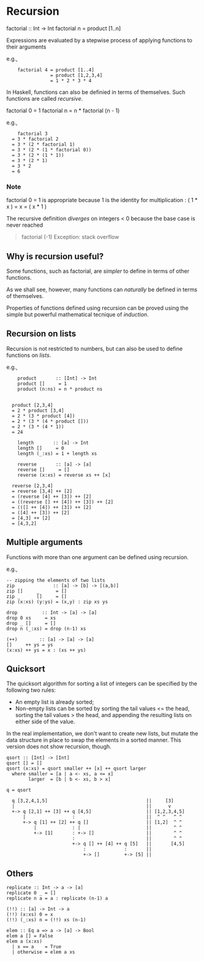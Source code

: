 # Recursion
factorial :: Int -> Int
factorial n = product [1..n]

Expressions are evaluated by a stepwise process of applying functions to
their arguments

  e.g.,
```
    factorial 4 = product [1..4]
                = product [1,2,3,4]
                = 1 * 2 * 3 * 4
```

In Haskell, functions can also be definied in terms of themselves. Such
functions are called _recursive_.

factorial 0 = 1
factorial n = n * factorial (n - 1)

  e.g.,
```
    factorial 3
  = 3 * factorial 2
  = 3 * (2 * factorial 1)
  = 3 * (2 * (1 * factorial 0))
  = 3 * (2 * (1 * 1))
  = 3 * (2 * 1)
  = 3 * 2
  = 6
```

### Note

factorial 0 = 1 is appropriate because 1 is the identity for
multiplication : ( 1 * x ) = x = ( x * 1 )

The recursive definition _diverges_ on integers < 0 because the base
case is never reached

  > factorial (-1)
  Exception: stack overflow

## Why is recursion useful?

Some functions, such as factorial, are _simpler_ to define in terms of
other functions.

As we shall see, however, many functions can _naturally_ be defined in
terms of themselves.

Properties of functions defined using recursion can be proved using the
simple but powerful mathematical tecnique of _induction_.

## Recursion on lists

Recursion is not restricted to numbers, but can also be used to define
functions on _lists_.

  e.g.,
```
    product       :: [Int] -> Int
    product []     = 1
    product (n:ns) = n * product ns


  product [2,3,4]
  = 2 * product [3,4]
  = 2 * (3 * product [4])
  = 2 * (3 * (4 * product []))
  = 2 * (3 * (4 * 1))
  = 24

    length       :: [a] -> Int
    length []     = 0
    length (_:xs) = 1 + length xs

    reverse       :: [a] -> [a]
    reverse []     = []
    reverse (x:xs) = reverse xs ++ [x]

  reverse [2,3,4]
  = reverse [3,4] ++ [2]
  = (reverse [4] ++ [3]) ++ [2]
  = ((reverse [] ++ [4]) ++ [3]) ++ [2]
  = (([] ++ [4]) ++ [3]) ++ [2]
  = ([4] ++ [3]) ++ [2]
  = [4,3] ++ [2]
  = [4,3,2]

```

## Multiple arguments

Functions with more than one argument can be defined using recursion.

e.g.,
```
-- zipping the elements of two lists
zip              :: [a] -> [b] -> [(a,b)]
zip []     _      = []
zip _      []     = []
zip (x:xs) (y:ys) = (x,y) : zip xs ys

drop         :: Int -> [a] -> [a]
drop 0 xs     = xs
drop _ []     = []
drop n (_:xs) = drop (n-1) xs

(++)        :: [a] -> [a] -> [a]
[]     ++ ys = ys
(x:xs) ++ ys = x : (xs ++ ys)
```

## Quicksort

The quicksort algorithm for sorting a list of integers can be specified
by the following two rules:

- An empty list is already sorted;
- Non-empty lists can be sorted by sorting the tail values <= the head,
  sorting the tail values > the head, and appending the resulting lists
  on either side of the value.

In the real implementation, we don't want to create new lists, but
mutate the data structure in place to swap the elements in a sorted
manner. This version does not show recursion, though.

```
qsort :: [Int] -> [Int]
qsort [] = []
qsort (x:xs) = qsort smaller ++ [x] ++ qsort larger
  where smaller = [a | a <- xs, a <= x]
        larger  = [b | b <- xs, b > x]

q = qsort

  q [3,2,4,1,5]                                    ||     [3]
  |                                                ||      v
  +-> q [2,1] ++ [3] ++ q [4,5]                    || [1,2,3,4,5]
      |                 :                          ||  ^ ^   ^ ^
      +-> q [1] ++ [2] ++ q []                     || [1,2]  ^ ^
          |             : |                        ||        ^ ^
          +-> [1]       : +-> []                   ||        ^ ^
                        :                          ||        ^ ^
                        +-> q [] ++ [4] ++ q [5]   ||       [4,5]
                            :              :       ||
                            +-> []         +-> [5] ||
```

## Others

```
replicate :: Int -> a -> [a]
replicate 0 _ = []
replicate n a = a : replicate (n-1) a

(!!) :: [a] -> Int -> a
(!!) (x:xs) 0 = x
(!!) (_:xs) n = (!!) xs (n-1)

elem :: Eq a => a -> [a] -> Bool
elem a [] = False
elem a (x:xs)
  | x == a    = True
  | otherwise = elem a xs
```
